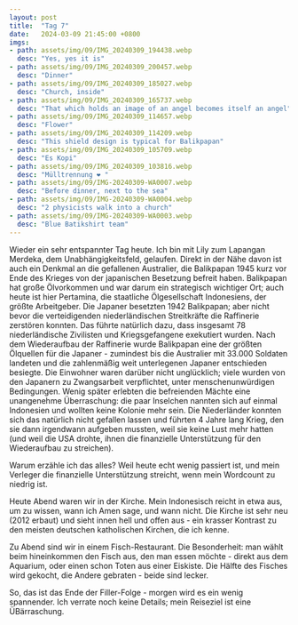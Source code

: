 ```yaml
---
layout: post
title:  "Tag 7"
date:   2024-03-09 21:45:00 +0800
imgs: 
- path: assets/img/09/IMG_20240309_194438.webp
  desc: "Yes, yes it is"
- path: assets/img/09/IMG_20240309_200457.webp
  desc: "Dinner"
- path: assets/img/09/IMG_20240309_185027.webp
  desc: "Church, inside"
- path: assets/img/09/IMG_20240309_165737.webp
  desc: "That which holds an image of an angel becomes itself an angel"
- path: assets/img/09/IMG_20240309_114657.webp
  desc: "Flower"
- path: assets/img/09/IMG_20240309_114209.webp
  desc: "This shield design is typical for Balikpapan"
- path: assets/img/09/IMG_20240309_105709.webp
  desc: "Es Kopi"
- path: assets/img/09/IMG_20240309_103816.webp
  desc: "Mülltrennung ❤️ "
- path: assets/img/09/IMG-20240309-WA0007.webp
  desc: "Before dinner, next to the sea"
- path: assets/img/09/IMG-20240309-WA0004.webp
  desc: "2 physicists walk into a church"
- path: assets/img/09/IMG-20240309-WA0003.webp
  desc: "Blue Batikshirt team"
---
```


Wieder ein sehr entspannter Tag heute. Ich bin mit Lily zum Lapangan Merdeka, dem Unabhängigkeitsfeld, gelaufen. Direkt in der Nähe davon ist auch ein Denkmal an die gefallenen Australier, die Balikpapan 1945 kurz vor Ende des Krieges von der japanischen Besetzung befreit haben. Balikpapan hat große Ölvorkommen und war darum ein strategisch wichtiger Ort; auch heute ist hier Pertamina, die staatliche Ölgesellschaft Indonesiens, der größte Arbeitgeber.
Die Japaner besetzten 1942 Balikpapan; aber nicht bevor die verteidigenden niederländischen Streitkräfte die Raffinerie zerstören konnten. Das führte natürlich dazu, dass insgesamt 78  niederländische Zivilisten und Kriegsgefangene exekutiert wurden. Nach dem Wiederaufbau der Raffinerie wurde Balikpapan eine der größten Ölquellen für die Japaner - zumindest bis die Australier mit 33.000 Soldaten landeten und die zahlenmäßig weit unterlegenen Japaner entschieden besiegte.
Die Einwohner waren darüber nicht unglücklich; viele wurden von den Japanern zu Zwangsarbeit verpflichtet, unter menschenunwürdigen Bedingungen.
Wenig später erlebten die befreienden Mächte eine unangenehme Überraschung: die paar Inselchen nannten sich auf einmal Indonesien und wollten keine Kolonie mehr sein. Die Niederländer konnten sich das natürlich nicht gefallen lassen und führten 4 Jahre lang Krieg, den sie dann irgendwann aufgeben mussten, weil sie keine Lust mehr hatten (und weil die USA drohte, ihnen die finanzielle Unterstützung für den Wiederaufbau zu streichen).

Warum erzähle ich das alles? Weil heute echt wenig passiert ist, und mein Verleger die finanzielle Unterstützung streicht, wenn mein Wordcount zu niedrig ist.

Heute Abend waren wir in der Kirche. Mein Indonesisch reicht in etwa aus, um zu wissen, wann ich Amen sage, und wann nicht.
Die Kirche ist sehr neu (2012 erbaut) und sieht innen hell und offen aus - ein krasser Kontrast zu den meisten deutschen katholischen Kirchen, die ich kenne.

Zu Abend sind wir in einem Fisch-Restaurant. Die Besonderheit: man wählt beim hineinkommen den Fisch aus, den man essen möchte - direkt aus dem Aquarium, oder einen schon Toten aus einer Eiskiste. 
Die Hälfte des Fisches wird gekocht, die Andere gebraten - beide sind lecker.

So, das ist das Ende der Filler-Folge - morgen wird es ein wenig spannender. Ich verrate noch keine Details; mein Reiseziel ist eine ÜBärraschung.